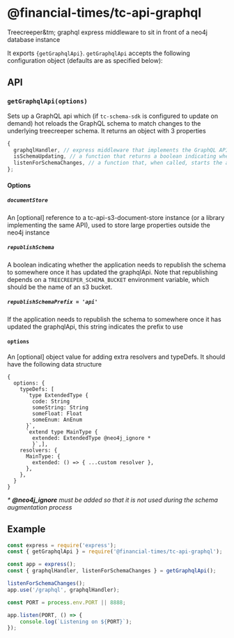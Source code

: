 # @financial-times/tc-api-graphql

Treecreeper&tm; graphql express middleware to sit in front of a neo4j database instance

It exports `{getGraphqlApi}`. `getGraphqlApi` accepts the following configuration object (defaults are as specified below):

## API

### `getGraphqlApi(options)`

Sets up a GraphQL api which (if `tc-schema-sdk` is configured to update on demand) hot reloads the GraphQL schema to match changes to the underlying treecreeper schema. It returns an object with 3 properties

```js
{
  graphqlHandler, // express middleware that implements the GraphQL API
  isSchemaUpdating, // a function that returns a boolean indicating whether the application is successfully keeping the schema that defines its data types up to date
  listenForSchemaChanges, // a function that, when called, starts the api polling for changes to a treecreeper schema published to some url
};
```

#### Options

##### `documentStore`

An [optional] reference to a tc-api-s3-document-store instance (or a library implementing the same API), used to store large properties outside the neo4j instance

##### `republishSchema`

A boolean indicating whether the application needs to republish the schema to somewhere once it has updated the graphqlApi. Note that republishing depends on a `TREECREEPER_SCHEMA_BUCKET` environment variable, which should be the name of an s3 bucket.

##### `republishSchemaPrefix = 'api'`

If the application needs to republish the schema to somewhere once it has updated the graphqlApi, this string indicates the
prefix to use

#### `options`

An [optional] object value for adding extra resolvers and typeDefs. It should have the following data structure

```
{
  options: {
    typeDefs: [
      `type ExtendedType {
        code: String
        someString: String
        someFloat: Float
        someEnum: AnEnum
      }`,
      `extend type MainType {
        extended: ExtendedType @neo4j_ignore *
        }`,],
    resolvers: {
      MainType: {
        extended: () => { ...custom resolver },
      },
    },
  }
}
```
*\* **@neo4j_ignore** must be added so that it is not used during the schema augmentation process*

## Example

```js
const express = require('express');
const { getGraphqlApi } = require('@financial-times/tc-api-graphql');

const app = express();
const { graphqlHandler, listenForSchemaChanges } = getGraphqlApi();

listenForSchemaChanges();
app.use('/graphql', graphqlHandler);

const PORT = process.env.PORT || 8888;

app.listen(PORT, () => {
	console.log(`Listening on ${PORT}`);
});
```
